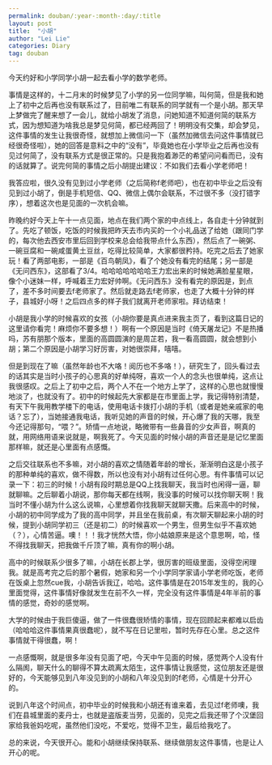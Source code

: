 ```yaml
---
permalink: douban/:year-:month-:day/:title
layout: post
title:  "小胡"
author: "Lei Lie"
categories: Diary
tag: douban
---
```


今天约好和小学同学小胡一起去看小学的数学老师。

事情是这样的，十二月末的时候梦见了小学的另一位同学嘛，叫何简，但是我和她上了初中之后再也没有联系过了，目前唯二有联系的同学就有一个是小胡。那天早上梦做完了醒来想了一会儿，就给小胡发了消息，问她知道不知道何简的联系方式，因为想知道为啥我总是梦见何简，都已经两回了！明明没有交集，却会梦见，这件事情的发生让我很奇怪，就想加上微信问一下（虽然加微信去问这件事情就已经很奇怪啦），她的回答是意料之中的“没有”，毕竟她也在小学毕业之后再也没有见过何简了，没有联系方式是很正常的。只是我抱着渺茫的希望问问看而已，没有的话就算了。说完何简的事情之后小胡提出建议：不如我们去看小学老师吧！

我答应啦，很久没有见到过小学老师（之后简称f老师吧），也在初中毕业之后没有见到过小胡了，倒是手机短信、QQ、微信上偶尔会联系，不过很不多（没打错字序），想着这次也是见面的一次机会嘛。

昨晚约好今天上午十一点见面，地点在我们两个家的中点线上，各自走十分钟就到了。先吃了顿饭，吃饭的时候我把昨天去市内买的一个小礼品送了给她（跟同门学的，每次他去西安市里后回到学校来总会给我带点什么东西），然后点了一碗粥、一碗豆腐和一碗咸蛋黄土豆丝，吃得比较简单，大家都很矜持。吃完之后去了她家玩！看了两部电影，一部是《百鸟朝凤》，看了个她没有看完的结尾；另一部是《无问西东》，这部看了3/4。哈哈哈哈哈哈哈王力宏出来的时候她满脸星星眼，像个小迷妹一样，呼喊着王力宏好帅啊。《无问西东》没有看完的原因是，到点了，差不多时间要去f老师家了。然后就走路去f老师家，也走了大概十分钟的样子，县城好小呀！之后四点多的样子我们就离开老师家啦。拜访结束！

小胡是我小学的时候喜欢的女孩（小胡你要是真点进来我主页了，看到这篇日记的这里请你看完！麻烦你不要多想！）啊有一个原因是当时《倚天屠龙记》不是热播吗，苏有朋那个版本，里面的高圆圆演的是周芷若，我一看高圆圆，就会想到小胡；第二个原因是小胡学习好厉害，对她很崇拜，嘻嘻。

但是到现在了嘛（虽然年龄也不大咯！阅历也不多咯！），研究生了，回头看过去的话其实是当时小孩子的心思真的好单纯呀，喜欢一个人的念头也很单纯，这点让我很感叹。之后上了初中之后，两个人不在一个地方上学了，这样的心思也就慢慢地淡了，也就没有了。初中的时候起先大家都是在市里面上学，我记得特别清楚，有天下午我用教学楼下的电话，使用电话卡拨打小胡的手机（或者是她亲戚家的电话？忘了），当她接通我电话，我听见她的声音的时候，开心爆了我的天哪，我至今还记得那句，“喂？”。矫情一点地说，略微带有一些鼻音的少女声音，啊真的就，用网络用语来说就是，啊我死了。今天见面的时候小胡的声音还是是记忆里面那样嘛，就还是心里面有点感慨。

之后交往联系也不多嘛，对小胡的喜欢之情随着年龄的增长，渐渐明白这是小孩子的那种单纯的喜欢，做不得数，所以也没有对小胡有过任何心思。有件事情可以记录一下：初三的时候！小胡有段时期总是QQ上找我聊天，我当时也闲得一逼，聊就聊嘛。之后聊着小胡说，那你每天都在线啊，我没事的时候可以找你聊天啊！我当时不懂小胡为什么这么说嘛，心里想着你找我聊天就聊天撒。后来高中的时候，小胡的初中同学成为了我的高中同学，并且坐在我前桌，有次聊天聊起来小胡的时候，提到小胡同学初三（还是初二）的时候喜欢一个男生，但男生似乎不喜欢她（？），心情苦逼。噢！！！我才恍然大悟，你小姑娘原来是这个意思啊，哈，怪不得找我聊天，把我做千斤顶了嘛，真有你的啊小胡。

高中的时候联系少很多了嘛，小胡在长郡上学，很厉害的班级里面，没得空闲理我。就是高考完之后的那个暑假，她家和另一个小学同学家请小学老师吃饭，老师在饭桌上忽然cue我，小胡告诉我辽，哈哈。这件事情是在2015年发生的，我的心里面觉得，这件事情好像就发生在前不久一样，完全没有这件事情是4年半前的事情的感觉，奇妙的感觉啊。

大学的时候由于我巨傻逼，做了一件很蠢很矫情的事情，现在回顾起来都难以启齿（哈哈哈这件事情果真很蠢呢），就不写在日记里啦，暂时先存在心里。总之这件事情就干得很蠢，啊！

一点感慨啊，就是很多年没有见面了吧，今天中午见面的时候，感觉两个人没有什么隔阂，聊天什么的聊得不算太疏离太陌生，这件事情让我感觉，这位朋友还是很好的，今天能够见到八年没见到的小胡和八年没见到的f老师，心情是十分开心的。

说到八年这个时间点，初中毕业的时候我和小胡还有谁来着，去见过f老师噢，我们在县城里面的麦丹士，也就是盗版麦当劳，见面的，见完之后我还带了个汉堡回家给我爸妈吃呢，虽然他们没吃，不爱吃，觉得不卫生，最后给我吃了。

总的来说，今天很开心。能和小胡继续保持联系、继续做朋友这件事情，也是让人开心的呢。